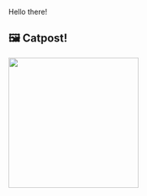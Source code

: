 Hello there!



## 🖼️ Catpost!

<sub>
    <img src="https://cdn2.thecatapi.com/images/N6wm9n_Oo.jpg" height="256">
</sub>

